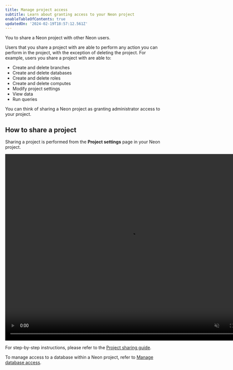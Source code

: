 ```yaml
---
title: Manage project access
subtitle: Learn about granting access to your Neon project
enableTableOfContents: true
updatedOn: '2024-02-19T18:57:12.561Z'
---
```


You to share a Neon project with other Neon users.

Users that you share a project with are able to perform any action you can perform in the project, with the exception of deleting the project. For example, users you share a project with are able to:

- Create and delete branches
- Create and delete databases
- Create and delete roles
- Create and delete computes
- Modify project settings
- View data
- Run queries

You can think of sharing a Neon project as granting administrator access to your project.

## How to share a project

Sharing a project is performed from the **Project settings** page in your Neon project.

<video autoPlay playsInline muted loop width="800" height="600">
  <source type="video/mp4" src="/docs/manage/project_sharing.mp4"/>
</video>

For step-by-step instructions, please refer to the [Project sharing guide](/docs/guides/project-sharing-guide).

To manage access to a database within a Neon project, refer to [Manage database access](/docs/manage/database-access).
